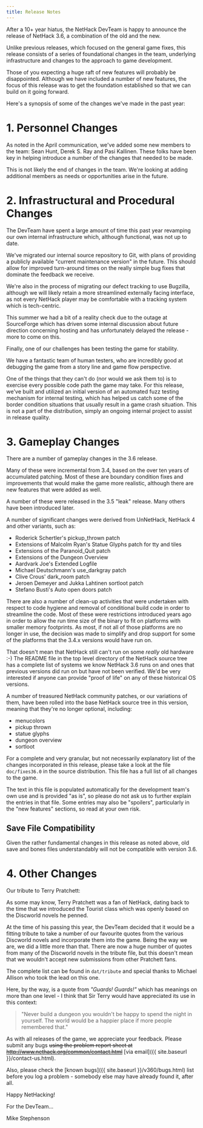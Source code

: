 ```yaml
---
title: Release Notes
---
```

After a 10+ year hiatus, the NetHack DevTeam is happy to announce the release of NetHack 3.6, a combination of the old and the new.

Unlike previous releases, which focused on the general game fixes, this release consists of a series of foundational changes in the team, underlying infrastructure and changes to the approach to game development.

Those of you expecting a huge raft of new features will probably be disappointed.  Although we have included a number of new features, the focus of this release was to get the foundation established so that we can build on it going forward.

Here's a synopsis of some of the changes we've made in the past year:

# 1. Personnel Changes

As noted in the April communication, we've added some new members to the team: Sean Hunt, Derek S. Ray and Pasi Kallinen.  These folks have been key in helping introduce a number of the changes that needed to be made.

This is not likely the end of changes in the team.  We're looking at adding additional members as needs or opportunities arise in the future.

# 2. Infrastructural and Procedural Changes

The DevTeam have spent a large amount of time this past year revamping our own internal infrastructure which, although functional, was not up to date.

We've migrated our internal source repository to Git, with plans of providing a publicly available "current maintenance version" in the future.  This should allow for improved turn-around times on the really simple bug fixes that dominate the feedback we receive.

We're also in the process of migrating our defect tracking to use Bugzilla, although we will likely retain a more streamlined externally facing interface, as not every NetHack player may be comfortable with a tracking system which is tech-centric.

This summer we had a bit of a reality check due to the outage at SourceForge which has driven some internal discussion about future direction concerning hosting and has unfortunately delayed the release - more to come on this.

Finally, one of our challenges has been testing the game for stability.

We have a fantastic team of human testers, who are incredibly good at debugging the game from a story line and game flow perspective.

One of the things that they can't do (nor would we ask them to) is to exercise every possible code path the game may take.  For this release, we've built and utilized an initial version of an automated fuzz testing mechanism for internal testing, which has helped us catch some of the border condition situations that usually result in a game crash situation.  This is not a part of the distribution, simply an ongoing internal project to assist in release quality.

# 3. Gameplay Changes

There are a number of gameplay changes in the 3.6 release.

Many of these were incremental from 3.4, based on the over ten years of accumulated patching.  Most of these are boundary condition fixes and improvements that would make the game more realistic, although there are new features that were added as well.

A number of these were released in the 3.5 "leak" release.  Many others have been introduced later.

A number of significant changes were derived from UnNetHack, NetHack 4 and other variants, such as:

* Roderick Schertler's pickup\_thrown patch
* Extensions of Malcolm Ryan's Statue Glyphs patch for tty and tiles
* Extensions of the Paranoid\_Quit patch
* Extensions of the Dungeon Overview
* Aardvark Joe's Extended Logfile
* Michael Deutschmann's use\_darkgray patch
* Clive Crous' dark\_room patch
* Jeroen Demeyer and Jukka Lahtinen sortloot patch
* Stefano Busti's Auto open doors patch

There are also a number of clean-up activities that were undertaken with respect to code hygiene and removal of conditional build code in order to streamline the code.  Most of these were restrictions introduced years ago in order to allow the run time size of the binary to fit on platforms with smaller memory footprints.  As most, if not all of those platforms are no longer in use, the decision was made to simplify and drop support for some of the platforms that the 3.4.x versions would have run on.

That doesn't mean that NetHack still can't run on some *really* old hardware :-)  The README file in the top level directory of the NetHack source tree has a complete list of systems we know NetHack 3.6 runs on and ones that previous versions did run on but have not been verified.  We'd be very interested if anyone can provide "proof of life" on any of these historical OS versions.

A number of treasured NetHack community patches, or our variations of them, have been rolled into the base NetHack source tree in this version, meaning that they're no longer optional, including:

* menucolors
* pickup thrown
* statue glyphs
* dungeon overview
* sortloot

For a complete and very granular, but not necessarily explanatory list of the changes incorporated in this release, please take a look at the file `doc/fixes36.0` in the source distribution.  This file has a full list of all changes to the game.

The text in this file is populated automatically for the development team's own use and is provided "as is", so please do not ask us to further explain the entries in that file.  Some entries may also be "spoilers", particularly in the "new features" sections, so read at your own risk.

## Save File Compatibility

Given the rather fundamental changes in this release as noted above, old save and bones files understandably will not be compatible with version 3.6.

# 4. Other Changes

Our tribute to Terry Pratchett:

As some may know, Terry Pratchett was a fan of NetHack, dating back to the time that we introduced the Tourist class which was openly based on the Discworld novels he penned.

At the time of his passing this year, the DevTeam decided that it would be a fitting tribute to take a number of our favourite quotes from the various Discworld novels and incorporate them into the game.  Being the way we are, we did a little more than that.  There are now a huge number of quotes from many of the Discworld novels in the tribute file, but this doesn't mean that we wouldn't accept new submissions from other Pratchett fans.

The complete list can be found in `dat/tribute` and special thanks to Michael Allison who took the lead on this one.

Here, by the way, is a quote from *"Guards! Guards!"* which has meanings on more than one level - I think that Sir Terry would have appreciated its use in this context:

> "Never build a dungeon you wouldn't be happy to spend the night in yourself. The world would be a happier place if more people remembered that."

As with all releases of the game, we appreciate your feedback.  Please submit any bugs <strike>using the problem report sheet at <http://www.nethack.org/common/contact.html></strike> [via email]({{ site.baseurl }}/contact-us.html).

Also, please check the [known bugs]({{ site.baseurl }}/v360/bugs.html) list before you log a problem - somebody else may have already found it, after all.

Happy NetHacking!

For the DevTeam...

Mike Stephenson
